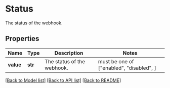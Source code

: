 # Status

The status of the webhook.

## Properties
Name | Type | Description | Notes
------------ | ------------- | ------------- | -------------
**value** | **str** | The status of the webhook. |  must be one of ["enabled", "disabled", ]

[[Back to Model list]](../../README.md#documentation-for-models) [[Back to API list]](../../README.md#documentation-for-api-endpoints) [[Back to README]](../../README.md)


